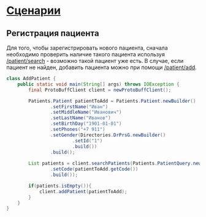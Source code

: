 # [Сценарии](../index.md)

## Регистрация пациента

Для того, чтобы зарегистрировать нового пациента, сначала необходимо проверить наличие такого пациента используя [/patient/search](../../methods/patient/search/index.md) - возможно такой пациент уже есть. В случае, если пациент не найден, добавить пациента можно при помощи [/patient/add](../../methods/patient/add/index.md).

```java
class AddPatient {
    public static void main(String[] args) throws IOException {
        final ProtoBuffClient client = newProtoBuffClient();

        Patients.Patient patientToAdd = Patients.Patient.newBuilder()
                .setFirstName("Иван")
                .setMiddleName("Иванович")
                .setLastName("Иванов")
                .setBirthDay("1901-01-01")
                .setPhones("+7 911")
                .setGender(Directories.DrPrsG.newBuilder()
                        .setId("1")
                        .build())
                .build();
        
        List patients = client.searchPatients(Patients.PatientQuery.newBuilder()
                .setCode(patientToAdd.getCode())
                .build());

        if(patients.isEmpty()){
            client.addPatient(patientToAdd);
        }
    }
}
```